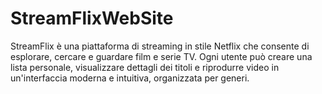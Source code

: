 # StreamFlixWebSite
StreamFlix è una piattaforma di streaming in stile Netflix che consente di esplorare, cercare e guardare film e serie TV. Ogni utente può creare una lista personale, visualizzare dettagli dei titoli e riprodurre video in un'interfaccia moderna e intuitiva, organizzata per generi.

